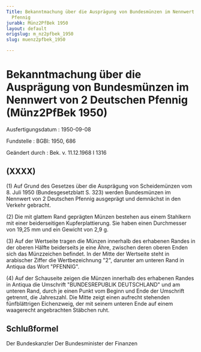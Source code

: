 ```yaml
---
Title: Bekanntmachung über die Ausprägung von Bundesmünzen im Nennwert von 2 Deutschen
  Pfennig
jurabk: Münz2PfBek 1950
layout: default
origslug: m_nz2pfbek_1950
slug: muenz2pfbek_1950

---
```


# Bekanntmachung über die Ausprägung von Bundesmünzen im Nennwert von 2 Deutschen Pfennig (Münz2PfBek 1950)

Ausfertigungsdatum
:   1950-09-08

Fundstelle
:   BGBl: 1950, 686

Geändert durch
:   Bek. v. 11.12.1968 I 1316


## (XXXX)

(1) Auf Grund des Gesetzes über die Ausprägung von Scheidemünzen vom 8. Juli 1950 (Bundesgesetzblatt S. 323) werden Bundesmünzen im Nennwert von 2 Deutschen Pfennig ausgeprägt und demnächst in den Verkehr gebracht.

(2) Die mit glattem Rand geprägten Münzen bestehen aus einem Stahlkern mit einer beiderseitigen Kupferplattierung. Sie haben einen Durchmesser von 19,25 mm und ein Gewicht von 2,9 g.

(3) Auf der Wertseite tragen die Münzen innerhalb des erhabenen Randes in der oberen Hälfte beiderseits je eine Ähre, zwischen deren oberen Enden sich das Münzzeichen befindet. In der Mitte der Wertseite steht in arabischer Ziffer die Wertbezeichnung "2", darunter am unteren Rand in Antiqua das Wort "PFENNIG".

(4) Auf der Schauseite zeigen die Münzen innerhalb des erhabenen Randes in Antiqua die Umschrift "BUNDESREPUBLIK DEUTSCHLAND" und am unteren Rand, durch je einen Punkt vom Beginn und Ende der Umschrift getrennt, die Jahreszahl. Die Mitte zeigt einen aufrecht stehenden fünfblättrigen Eichenzweig, der mit seinem unteren Ende auf einem waagerecht angebrachten Stäbchen ruht.


## Schlußformel

Der Bundeskanzler
Der Bundesminister der Finanzen

